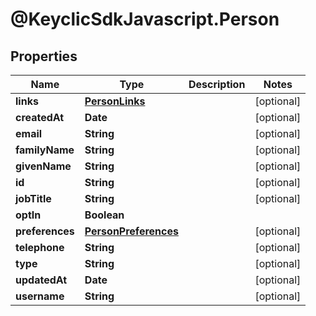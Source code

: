 # @KeyclicSdkJavascript.Person

## Properties
Name | Type | Description | Notes
------------ | ------------- | ------------- | -------------
**links** | [**PersonLinks**](PersonLinks.md) |  | [optional] 
**createdAt** | **Date** |  | [optional] 
**email** | **String** |  | [optional] 
**familyName** | **String** |  | [optional] 
**givenName** | **String** |  | [optional] 
**id** | **String** |  | [optional] 
**jobTitle** | **String** |  | [optional] 
**optIn** | **Boolean** |  | 
**preferences** | [**PersonPreferences**](PersonPreferences.md) |  | [optional] 
**telephone** | **String** |  | [optional] 
**type** | **String** |  | [optional] 
**updatedAt** | **Date** |  | [optional] 
**username** | **String** |  | [optional] 


